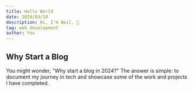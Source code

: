 ```yaml
---
title: Hello World
date: 2024/03/18
description: Hi, I'm Neil. 👋
tag: web development
author: You
---
```


## Why Start a Blog

You might wonder, "Why start a blog in 2024?" The answer is simple: to document my journey in tech and showcase some of the work and projects I have completed.